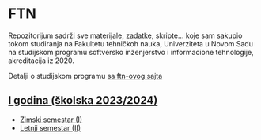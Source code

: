 # FTN

Repozitorijum sadrži sve materijale, zadatke, skripte... koje sam sakupio tokom studiranja na Fakultetu tehničkoh nauka, Univerziteta u Novom Sadu na studijskom programu softversko inženjerstvo i informacione tehnologije, akreditacija iz 2020. 

Detalji o studijskom programu [sa ftn-ovog sajta](http://ftn.uns.ac.rs/875535516/softversko-inzenjerstvo-i-informacione-tehnologije)

## [I godina (školska 2023/2024)](./I_godina/)

- [Zimski semestar (I)](./I_godina/I_semestar/)
- [Letnji semestar (II)](./I_godina/II_semestar/)